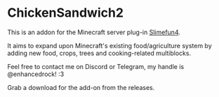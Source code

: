 # ChickenSandwich2
This is an addon for the Minecraft server plug-in [Slimefun4](https://github.com/Slimefun/Slimefun4).

It aims to expand upon Minecraft's existing food/agriculture system by adding new food, crops, trees and cooking-related multiblocks.

Feel free to contact me on Discord or Telegram, my handle is @enhancedrock! :3

Grab a download for the add-on from the releases.
